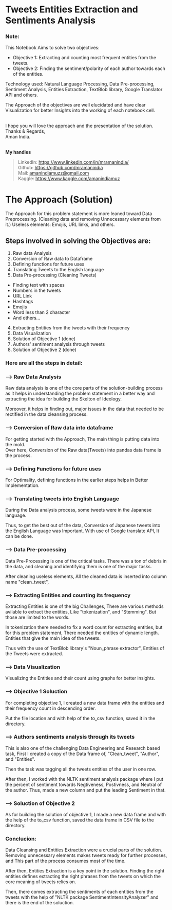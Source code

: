 # Tweets Entities Extraction and Sentiments Analysis

### Note:

This Notebook Aims to solve two objectives:
* Objective 1: Extracting and counting most frequent entities from the tweets.
* Objective 2: Finding the sentiment/polarity of each author towards each of the entities. 


Technology used: Natural Language Processing, Data Pre-processing, Sentiment Analysis, Entities Extraction, TextBlob library, Google Translator API and others.

The Approach of the objectives are well elucidated and have clear Visualization for better Insights into the working of each notebook cell.

\
I hope you will love the approach and the presentation of the solution.
\
Thanks & Regards,\
Aman India.

\
**My handles**
> LinkedIn: https://www.linkedin.com/in/mramanindia/
\
> Github: https://github.com/mramanindia
\
> Mail: amanindiamuzz@gmail.com
\
> Kaggle: https://www.kaggle.com/amanindiamuz



# The Approach (Solution)
The Approach for this problem statement is more leaned toward Data Preprocessing. (Cleaning data and removing Unnecessary elements from it.)
Useless elements: Emojis, URL links, and others.

## **Steps involved in solving the Objectives are:**
1.  Raw data Analysis
2.  Conversion of Raw data to Dataframe
2.  Defining functions for future uses
4.  Translating Tweets to the English language
3.  Data Pre-processing (Cleaning Tweets)
  * Finding text with spaces
  * Numbers in the tweets
  * URL Link
  * Hashtags
  * Emojis
  * Word less than 2 character
  *  And others...

4.  Extracting Entities from the tweets with their frequency
5.  Data Visualization
7.  Solution of Objective 1 (done)
8. Authors' sentiment analysis through tweets
10. Solution of Objective 2 (done)


### Here are all the steps in detail:
### --> Raw Data Analysis
Raw data analysis is one of the core parts of the solution-building process as it helps in understanding the problem statement in a better way and extracting the idea for building the Skelton of Ideology.

Moreover, it helps in finding out, major issues in the data that needed to be rectified in the data cleansing process.

### --> Conversion of Raw data into dataframe
For getting started with the Approach, The main thing is putting data into the mold.\
Over here,
Conversion of the Raw data(Tweets) into pandas data frame is the process.

### -->  Defining Functions for future uses

For Optimality, defining functions in the earlier steps helps in Better Implementation.

### --> Translating tweets into English Language

During the Data analysis process, some tweets were in the Japanese language.

Thus, to get the best out of the data, Conversion of Japanese tweets into the English Language was Important.
With use of Google translate API, It can be done.

### --> Data Pre-processing

Data Pre-Processing is one of the critical tasks. There was a ton of debris in the data, and cleaning and identifying them is one of the major tasks.

After cleaning useless elements, All the cleaned data is inserted into column name "clean_tweet", 

### --> Extracting Entities and counting its frequency

Extracting Entities is one of the big Challenges, There are various methods avilable to extract the entities, Like "tokenization", and "Stemming". But those are limited to the words.

In tokenization there needed to fix a word count for extracting entities, but for this problem statement, There needed the entities of dynamic length. 
Entities that give the main idea of the tweets.

Thus with the use of TextBlob library's  "Noun_phrase extractor", Entities of the Tweets were extracted.

### --> Data Visualization

Visualizing the Entities and their count using graphs for better insights.

### --> Objective 1 Soluction

For completing objective 1, I created a new data frame with the entities and their frequency count in descending order.

Put the file location and with help of the to_csv function, saved it in the directory.

### --> Authors sentiments analysis through its tweets

This is also one of the challenging Data Engineering and Research based task,
First I created a copy of the Data frame of, "Clean_tweet", "Author", and "Entities".

Then the task was tagging all the tweets entities of the user in one row.

After then, I worked with the NLTK sentiment analysis package where I put the percent of sentiment towards Negtiveness, Postivness, and Neutral of the author.
Thus, made a new column and put the leading Sentiment in that.

### --> Soluction of Objective 2

As for building the solution of objective 1, I made a new data frame and with the help of the to_csv function, saved the data frame in CSV file to the directory.


### **Conclucion:**

Data Cleansing and Entities Extraction were a crucial parts of the solution. Removing unnecessary elements makes tweets ready for further processes, and This part of the process consumes most of the time.

After then, Entities Extraction is a key point in the solution. Finding the right entities defines extracting the right phrases from the tweets on which the core meaning of tweets relies on.

Then, there comes extracting the sentiments of each entities from the tweets with the help of "NLTK package SentimentIntensityAnalyzer" and there is the end of the soluction.








